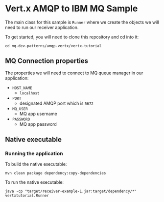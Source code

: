 # Vert.x AMQP to IBM MQ Sample

The main class for this sample is `Runner` where we create the objects we will need to run our receiver application. 

To get started, you will need to clone this repository and cd into it:

```
cd mq-dev-patterns/amqp-vertx/vertx-tutorial
```

## MQ Connection properties

The properties we will need to connect to MQ queue manager in our application:

- `HOST_NAME`
  - `localhost`
- `PORT`
  - designated AMQP port which is `5672`
- `MQ_USER`
  - MQ app username
- `PASSWORD`
  - MQ app password

## Native executable

### Running the application

To build the native executable:

```
mvn clean package dependency:copy-dependencies 
```

To run the native executable:

```
java -cp "target/receiver-example-1.jar:target/dependency/*" vertxtutorial.Runner  
```